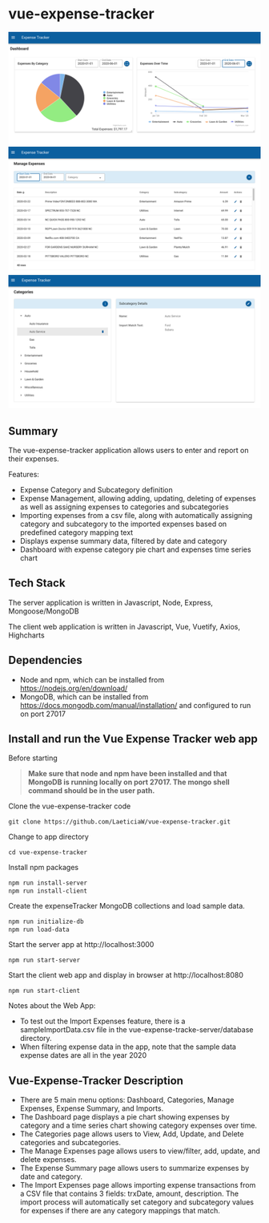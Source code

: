 # vue-expense-tracker

![ScreenShot](vue-expense-tracker-client/src/assets/screenshot-dashboard.png)
![ScreenShot](vue-expense-tracker-client/src/assets/screenshot-expenses.png)
![ScreenShot](vue-expense-tracker-client/src/assets/screenshot-categories.png)

## Summary
The vue-expense-tracker application allows users to enter and report on their expenses.

Features:
* Expense Category and Subcategory definition
* Expense Management, allowing adding, updating, deleting of expenses as well as assigning expenses to categories and subcategories
* Importing expenses from a csv file, along with automatically assigning category and subcategory to the imported expenses based on predefined category mapping text
* Displays expense summary data, filtered by date and category
* Dashboard with expense category pie chart and expenses time series chart

## Tech Stack
The server application is written in Javascript, Node, Express, Mongoose/MongoDB

The client web application is written in Javascript, Vue, Vuetify, Axios, Highcharts

## Dependencies
* Node and npm, which can be installed from https://nodejs.org/en/download/
* MongoDB, which can be installed from https://docs.mongodb.com/manual/installation/ and configured to run on port 27017

## Install and run the Vue Expense Tracker web app

Before starting
>**Make sure that node and npm have been installed and that MongoDB is running locally on port 27017.  The mongo shell command should be in the user path.**

Clone the vue-expense-tracker code
```shell
git clone https://github.com/LaeticiaW/vue-expense-tracker.git
```

Change to app directory
```shell
cd vue-expense-tracker
```

Install npm packages
```shell
npm run install-server
npm run install-client
```

Create the expenseTracker MongoDB collections and load sample data.
```shell
npm run initialize-db
npm run load-data
```

Start the server app at http://localhost:3000
```shell
npm run start-server
```

Start the client web app and display in browser at http://localhost:8080

```shell
npm run start-client
```

Notes about the Web App:

* To test out the Import Expenses feature, there is a sampleImportData.csv file in the vue-expense-tracke-server/database directory.
* When filtering expense data in the app, note that the sample data expense dates are all in the year 2020

## Vue-Expense-Tracker Description

* There are 5 main menu options:  Dashboard, Categories, Manage Expenses, Expense Summary, and Imports.
* The Dashboard page displays a pie chart showing expenses by category and a time series chart showing category expenses over time.
* The Categories page allows users to View, Add, Update, and Delete categories and subcategories.
* The Manage Expenses page allows users to view/filter, add, update, and delete expenses.
* The Expense Summary page allows users to summarize expenses by date and category.
* The Import Expenses page allows importing expense transactions from a CSV file that contains 3 fields: trxDate, amount, description.  The import process will automatically set category and subcategory values for expenses if there are any category mappings that match.
   
